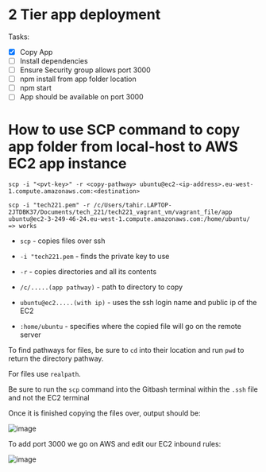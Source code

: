 # 2 Tier app deployment

Tasks:

- [x] Copy App
- [ ] Install dependencies
- [ ] Ensure Security group allows port 3000
- [ ] npm install from app folder location
- [ ] npm start
- [ ] App should be available on port 3000

# How to use SCP command to copy app folder from local-host to AWS EC2 app instance

```
scp -i "<pvt-key>" -r <copy-pathway> ubuntu@ec2-<ip-address>.eu-west-1.compute.amazonaws.com:<destination>
```
```
scp -i "tech221.pem" -r /c/Users/tahir.LAPTOP-2JTDBK37/Documents/tech_221/tech221_vagrant_vm/vagrant_file/app ubuntu@ec2-3-249-46-24.eu-west-1.compute.amazonaws.com:/home/ubuntu/     => works
```

* `scp` - copies files over ssh

* `-i "tech221.pem` - finds the private key to use

* `-r` - copies directories and all its contents

* `/c/.....(app pathway)` - path to directory to copy

* `ubuntu@ec2.....(with ip)` - uses the ssh login name and public ip of the EC2

* `:home/ubuntu` - specifies where the copied file will go on the remote server

To find pathways for files, be sure to `cd` into their location and run `pwd` to return the directory pathway.

For files use `realpath`.

Be sure to run the `scp` command into the Gitbash terminal within the `.ssh` file and not the EC2 terminal

Once it is finished copying the files over, output should be: 

![image](https://user-images.githubusercontent.com/129314018/233975963-705eb4f9-0d52-427f-8541-7cf4b9e2444b.png)


To add port 3000 we go on AWS and edit our EC2 inbound rules:

![image](https://user-images.githubusercontent.com/129314018/233978937-3bc4b243-ac38-4121-8997-fc9d246cd707.png)




